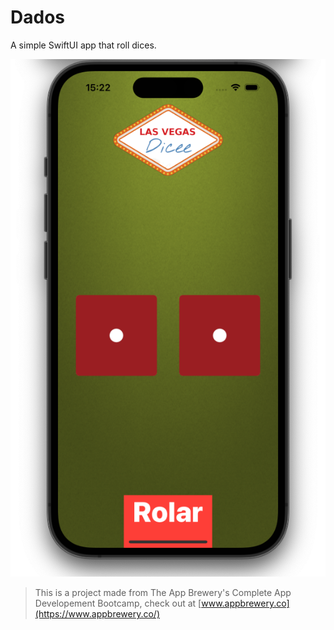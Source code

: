 # Dados

A simple SwiftUI app that roll dices.

![Dados Banner](Documentation/diceapp.png)

> This is a project made from The App Brewery's Complete App Developement Bootcamp, check out at [www.appbrewery.co](https://www.appbrewery.co/)
